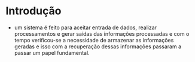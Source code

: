 # Introdução

- um sistema é feito para aceitar entrada de dados, realizar processamentos e gerar saídas das informações processadas e com o tempo verificou-se a necessidade de armazenar as informações geradas e isso com a recuperação dessas informações passaram a passar um papel fundamental.
